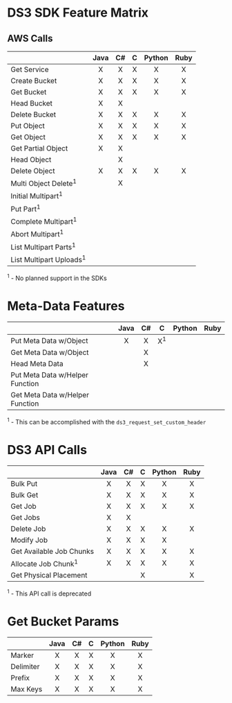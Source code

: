 DS3 SDK Feature Matrix
======================

## AWS Calls

|                                  | Java | C# | C | Python | Ruby |
|----------------------------------|:----:|:--:|:-:|:------:|:----:|
|Get Service                       |  X   |  X | X |   X    |  X   |
|Create Bucket                     |  X   |  X | X |   X    |  X   |
|Get Bucket                        |  X   |  X | X |   X    |  X   |
|Head Bucket                       |  X   |  X |   |        |      |
|Delete Bucket                     |  X   |  X | X |   X    |  X   |
|Put Object                        |  X   |  X | X |   X    |  X   |
|Get Object                        |  X   |  X | X |   X    |  X   |
|Get Partial Object                |  X   |  X |   |        |      |
|Head Object                       |      |  X |   |        |      |
|Delete Object                     |  X   |  X | X |   X    |  X   |
|Multi Object Delete<sup>1</sup>   |      |  X |   |        |      |
|Initial Multipart<sup>1</sup>     |      |    |   |        |      |
|Put Part<sup>1</sup>              |      |    |   |        |      |
|Complete Multipart<sup>1</sup>    |      |    |   |        |      |
|Abort Multipart<sup>1</sup>       |      |    |   |        |      |
|List Multipart Parts<sup>1</sup>  |      |    |   |        |      |
|List Multipart Uploads<sup>1</sup>|      |    |   |        |      |

<sup>1</sup> - No planned support in the SDKs

Meta-Data Features
==================

|                               | Java | C# |      C       | Python | Ruby |
|-------------------------------|:----:|:--:|:------------:|:------:|:----:|
|Put Meta Data w/Object         |  X   | X  | X<sup>1</sup>|        |      |
|Get Meta Data w/Object         |      | X  |              |        |      |
|Head Meta Data                 |      | X  |              |        |      |
|Put Meta Data w/Helper Function|      |    |              |        |      |
|Get Meta Data w/Helper Function|      |    |              |        |      |

<sup>1</sup> - This can be accomplished with the `ds3_request_set_custom_header`

DS3 API Calls
=============

|                              | Java | C# | C | Python | Ruby |
|------------------------------|:----:|:--:|:-:|:------:|:----:|
|Bulk Put                      |   X  | X  | X |   X    |   X  |
|Bulk Get                      |   X  | X  | X |   X    |   X  |
|Get Job                       |   X  | X  | X |   X    |   X  |
|Get Jobs                      |   X  | X  |   |        |      |
|Delete Job                    |   X  | X  | X |   X    |   X  |
|Modify Job                    |   X  | X  | X |   X    |      | 
|Get Available Job Chunks      |   X  | X  | X |   X    |   X  |
|Allocate Job Chunk<sup>1</sup>|   X  | X  | X |   X    |   X  |
|Get Physical Placement        |      |    | X |        |   X  |

<sup>1</sup> - This API call is deprecated

Get Bucket Params
=================

|         | Java | C# | C | Python | Ruby |
|---------|:----:|:--:|:-:|:------:|:----:|
|Marker   |  X   | X  | X |   X    |   X  |
|Delimiter|  X   | X  | X |   X    |   X  |
|Prefix   |  X   | X  | X |   X    |   X  |
|Max Keys |  X   | X  | X |   X    |   X  |
